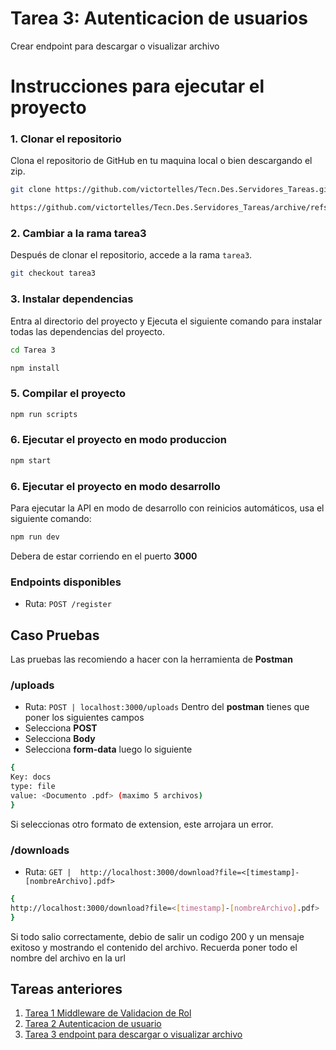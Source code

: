 # Tarea 3: Autenticacion de usuarios
Crear endpoint para descargar o visualizar archivo

# Instrucciones para ejecutar el proyecto

### 1. Clonar el repositorio
Clona el repositorio de GitHub en tu maquina local o bien descargando el zip.
```bash
git clone https://github.com/victortelles/Tecn.Des.Servidores_Tareas.git
```
```bash
https://github.com/victortelles/Tecn.Des.Servidores_Tareas/archive/refs/heads/tarea3.zip
```

### 2. Cambiar a la rama tarea3
Después de clonar el repositorio, accede a la rama `tarea3`.

```bash
git checkout tarea3
```

### 3. Instalar dependencias
Entra al directorio del proyecto y Ejecuta el siguiente comando para instalar todas las dependencias del proyecto.

```bash
cd Tarea 3
```
```bash
npm install
```

### 5. Compilar el proyecto
```bash
npm run scripts
```

### 6. Ejecutar el proyecto en modo produccion
```bash
npm start
```

### 6. Ejecutar el proyecto en modo desarrollo
Para ejecutar la API en modo de desarrollo con reinicios automáticos, usa el siguiente comando:
```bash
npm run dev
```
Debera de estar corriendo en el puerto **3000**

### Endpoints disponibles
- Ruta: `POST /register`

## Caso Pruebas
Las pruebas las recomiendo a hacer con la herramienta de **Postman**

### /uploads
- Ruta: `POST | localhost:3000/uploads`
Dentro del **postman** tienes que poner los siguientes campos
- Selecciona **POST**
- Selecciona **Body**
- Selecciona **form-data**
luego lo siguiente
```bash
{
Key: docs
type: file
value: <Documento .pdf> (maximo 5 archivos)
}
```
Si seleccionas otro formato de extension, este arrojara un error.

### /downloads
- Ruta: `GET |  http://localhost:3000/download?file=<[timestamp]-[nombreArchivo].pdf>`
```bash
{
http://localhost:3000/download?file=<[timestamp]-[nombreArchivo].pdf>
}
```

Si todo salio correctamente, debio de salir un codigo 200 y un mensaje exitoso y mostrando el contenido del archivo.
Recuerda poner todo el nombre del archivo en la url

## Tareas anteriores
1. [Tarea 1 Middleware de Validacion de Rol](https://github.com/victortelles/Tecn.Des.Servidores_Tareas/tree/tarea1)
2. [Tarea 2 Autenticacion de usuario](https://github.com/victortelles/Tecn.Des.Servidores_Tareas/tree/tarea2)
3. [Tarea 3 endpoint para descargar o visualizar archivo](https://github.com/victortelles/Tecn.Des.Servidores_Tareas/tree/tarea3)
